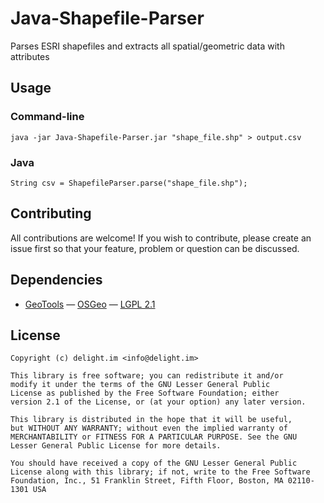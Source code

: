 # Java-Shapefile-Parser

Parses ESRI shapefiles and extracts all spatial/geometric data with attributes

## Usage

### Command-line

`java -jar Java-Shapefile-Parser.jar "shape_file.shp" > output.csv`

### Java

`String csv = ShapefileParser.parse("shape_file.shp");`

## Contributing

All contributions are welcome! If you wish to contribute, please create an issue first so that your feature, problem or question can be discussed.

## Dependencies

 * [GeoTools](http://www.geotools.org/) — [OSGeo](http://www.osgeo.org/) — [LGPL 2.1](http://www.gnu.org/licenses/lgpl-2.1.html)

## License

```
Copyright (c) delight.im <info@delight.im>

This library is free software; you can redistribute it and/or
modify it under the terms of the GNU Lesser General Public
License as published by the Free Software Foundation; either
version 2.1 of the License, or (at your option) any later version.

This library is distributed in the hope that it will be useful,
but WITHOUT ANY WARRANTY; without even the implied warranty of
MERCHANTABILITY or FITNESS FOR A PARTICULAR PURPOSE. See the GNU
Lesser General Public License for more details.

You should have received a copy of the GNU Lesser General Public
License along with this library; if not, write to the Free Software
Foundation, Inc., 51 Franklin Street, Fifth Floor, Boston, MA 02110-1301 USA
```
